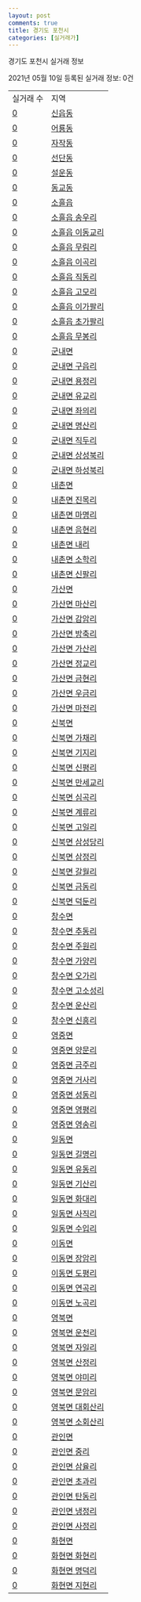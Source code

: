 ```yaml
---
layout: post
comments: true
title: 경기도 포천시
categories: [실거래가]
---
```


경기도 포천시 실거래 정보

2021년 05월 10일 등록된 실거래 정보: 0건


<table>
  <tr>
    <td>실거래 수</td>
    <td>지역</td>
  </tr>

  
  <tr>
    <td><a href="4165010100.html">0</a></td>
    <td><a href="4165010100.html">신읍동</a></td>
  </tr>
    

  <tr>
    <td><a href="4165010200.html">0</a></td>
    <td><a href="4165010200.html">어룡동</a></td>
  </tr>
    

  <tr>
    <td><a href="4165010300.html">0</a></td>
    <td><a href="4165010300.html">자작동</a></td>
  </tr>
    

  <tr>
    <td><a href="4165010400.html">0</a></td>
    <td><a href="4165010400.html">선단동</a></td>
  </tr>
    

  <tr>
    <td><a href="4165010500.html">0</a></td>
    <td><a href="4165010500.html">설운동</a></td>
  </tr>
    

  <tr>
    <td><a href="4165010600.html">0</a></td>
    <td><a href="4165010600.html">동교동</a></td>
  </tr>
    

  <tr>
    <td><a href="4165025000.html">0</a></td>
    <td><a href="4165025000.html">소흘읍</a></td>
  </tr>
    

  <tr>
    <td><a href="4165025021.html">0</a></td>
    <td><a href="4165025021.html">소흘읍 송우리</a></td>
  </tr>
    

  <tr>
    <td><a href="4165025022.html">0</a></td>
    <td><a href="4165025022.html">소흘읍 이동교리</a></td>
  </tr>
    

  <tr>
    <td><a href="4165025023.html">0</a></td>
    <td><a href="4165025023.html">소흘읍 무림리</a></td>
  </tr>
    

  <tr>
    <td><a href="4165025024.html">0</a></td>
    <td><a href="4165025024.html">소흘읍 이곡리</a></td>
  </tr>
    

  <tr>
    <td><a href="4165025025.html">0</a></td>
    <td><a href="4165025025.html">소흘읍 직동리</a></td>
  </tr>
    

  <tr>
    <td><a href="4165025026.html">0</a></td>
    <td><a href="4165025026.html">소흘읍 고모리</a></td>
  </tr>
    

  <tr>
    <td><a href="4165025027.html">0</a></td>
    <td><a href="4165025027.html">소흘읍 이가팔리</a></td>
  </tr>
    

  <tr>
    <td><a href="4165025028.html">0</a></td>
    <td><a href="4165025028.html">소흘읍 초가팔리</a></td>
  </tr>
    

  <tr>
    <td><a href="4165025029.html">0</a></td>
    <td><a href="4165025029.html">소흘읍 무봉리</a></td>
  </tr>
    

  <tr>
    <td><a href="4165031000.html">0</a></td>
    <td><a href="4165031000.html">군내면</a></td>
  </tr>
    

  <tr>
    <td><a href="4165031021.html">0</a></td>
    <td><a href="4165031021.html">군내면 구읍리</a></td>
  </tr>
    

  <tr>
    <td><a href="4165031022.html">0</a></td>
    <td><a href="4165031022.html">군내면 용정리</a></td>
  </tr>
    

  <tr>
    <td><a href="4165031023.html">0</a></td>
    <td><a href="4165031023.html">군내면 유교리</a></td>
  </tr>
    

  <tr>
    <td><a href="4165031024.html">0</a></td>
    <td><a href="4165031024.html">군내면 좌의리</a></td>
  </tr>
    

  <tr>
    <td><a href="4165031025.html">0</a></td>
    <td><a href="4165031025.html">군내면 명산리</a></td>
  </tr>
    

  <tr>
    <td><a href="4165031026.html">0</a></td>
    <td><a href="4165031026.html">군내면 직두리</a></td>
  </tr>
    

  <tr>
    <td><a href="4165031027.html">0</a></td>
    <td><a href="4165031027.html">군내면 상성북리</a></td>
  </tr>
    

  <tr>
    <td><a href="4165031028.html">0</a></td>
    <td><a href="4165031028.html">군내면 하성북리</a></td>
  </tr>
    

  <tr>
    <td><a href="4165032000.html">0</a></td>
    <td><a href="4165032000.html">내촌면</a></td>
  </tr>
    

  <tr>
    <td><a href="4165032021.html">0</a></td>
    <td><a href="4165032021.html">내촌면 진목리</a></td>
  </tr>
    

  <tr>
    <td><a href="4165032022.html">0</a></td>
    <td><a href="4165032022.html">내촌면 마명리</a></td>
  </tr>
    

  <tr>
    <td><a href="4165032023.html">0</a></td>
    <td><a href="4165032023.html">내촌면 음현리</a></td>
  </tr>
    

  <tr>
    <td><a href="4165032024.html">0</a></td>
    <td><a href="4165032024.html">내촌면 내리</a></td>
  </tr>
    

  <tr>
    <td><a href="4165032025.html">0</a></td>
    <td><a href="4165032025.html">내촌면 소학리</a></td>
  </tr>
    

  <tr>
    <td><a href="4165032026.html">0</a></td>
    <td><a href="4165032026.html">내촌면 신팔리</a></td>
  </tr>
    

  <tr>
    <td><a href="4165033000.html">0</a></td>
    <td><a href="4165033000.html">가산면</a></td>
  </tr>
    

  <tr>
    <td><a href="4165033021.html">0</a></td>
    <td><a href="4165033021.html">가산면 마산리</a></td>
  </tr>
    

  <tr>
    <td><a href="4165033022.html">0</a></td>
    <td><a href="4165033022.html">가산면 감암리</a></td>
  </tr>
    

  <tr>
    <td><a href="4165033023.html">0</a></td>
    <td><a href="4165033023.html">가산면 방축리</a></td>
  </tr>
    

  <tr>
    <td><a href="4165033024.html">0</a></td>
    <td><a href="4165033024.html">가산면 가산리</a></td>
  </tr>
    

  <tr>
    <td><a href="4165033025.html">0</a></td>
    <td><a href="4165033025.html">가산면 정교리</a></td>
  </tr>
    

  <tr>
    <td><a href="4165033026.html">0</a></td>
    <td><a href="4165033026.html">가산면 금현리</a></td>
  </tr>
    

  <tr>
    <td><a href="4165033027.html">0</a></td>
    <td><a href="4165033027.html">가산면 우금리</a></td>
  </tr>
    

  <tr>
    <td><a href="4165033028.html">0</a></td>
    <td><a href="4165033028.html">가산면 마전리</a></td>
  </tr>
    

  <tr>
    <td><a href="4165034000.html">0</a></td>
    <td><a href="4165034000.html">신북면</a></td>
  </tr>
    

  <tr>
    <td><a href="4165034021.html">0</a></td>
    <td><a href="4165034021.html">신북면 가채리</a></td>
  </tr>
    

  <tr>
    <td><a href="4165034022.html">0</a></td>
    <td><a href="4165034022.html">신북면 기지리</a></td>
  </tr>
    

  <tr>
    <td><a href="4165034023.html">0</a></td>
    <td><a href="4165034023.html">신북면 신평리</a></td>
  </tr>
    

  <tr>
    <td><a href="4165034024.html">0</a></td>
    <td><a href="4165034024.html">신북면 만세교리</a></td>
  </tr>
    

  <tr>
    <td><a href="4165034025.html">0</a></td>
    <td><a href="4165034025.html">신북면 심곡리</a></td>
  </tr>
    

  <tr>
    <td><a href="4165034026.html">0</a></td>
    <td><a href="4165034026.html">신북면 계류리</a></td>
  </tr>
    

  <tr>
    <td><a href="4165034027.html">0</a></td>
    <td><a href="4165034027.html">신북면 고일리</a></td>
  </tr>
    

  <tr>
    <td><a href="4165034028.html">0</a></td>
    <td><a href="4165034028.html">신북면 삼성당리</a></td>
  </tr>
    

  <tr>
    <td><a href="4165034029.html">0</a></td>
    <td><a href="4165034029.html">신북면 삼정리</a></td>
  </tr>
    

  <tr>
    <td><a href="4165034030.html">0</a></td>
    <td><a href="4165034030.html">신북면 갈월리</a></td>
  </tr>
    

  <tr>
    <td><a href="4165034031.html">0</a></td>
    <td><a href="4165034031.html">신북면 금동리</a></td>
  </tr>
    

  <tr>
    <td><a href="4165034032.html">0</a></td>
    <td><a href="4165034032.html">신북면 덕둔리</a></td>
  </tr>
    

  <tr>
    <td><a href="4165035000.html">0</a></td>
    <td><a href="4165035000.html">창수면</a></td>
  </tr>
    

  <tr>
    <td><a href="4165035021.html">0</a></td>
    <td><a href="4165035021.html">창수면 추동리</a></td>
  </tr>
    

  <tr>
    <td><a href="4165035022.html">0</a></td>
    <td><a href="4165035022.html">창수면 주원리</a></td>
  </tr>
    

  <tr>
    <td><a href="4165035023.html">0</a></td>
    <td><a href="4165035023.html">창수면 가양리</a></td>
  </tr>
    

  <tr>
    <td><a href="4165035024.html">0</a></td>
    <td><a href="4165035024.html">창수면 오가리</a></td>
  </tr>
    

  <tr>
    <td><a href="4165035025.html">0</a></td>
    <td><a href="4165035025.html">창수면 고소성리</a></td>
  </tr>
    

  <tr>
    <td><a href="4165035026.html">0</a></td>
    <td><a href="4165035026.html">창수면 운산리</a></td>
  </tr>
    

  <tr>
    <td><a href="4165035027.html">0</a></td>
    <td><a href="4165035027.html">창수면 신흥리</a></td>
  </tr>
    

  <tr>
    <td><a href="4165036000.html">0</a></td>
    <td><a href="4165036000.html">영중면</a></td>
  </tr>
    

  <tr>
    <td><a href="4165036021.html">0</a></td>
    <td><a href="4165036021.html">영중면 양문리</a></td>
  </tr>
    

  <tr>
    <td><a href="4165036022.html">0</a></td>
    <td><a href="4165036022.html">영중면 금주리</a></td>
  </tr>
    

  <tr>
    <td><a href="4165036023.html">0</a></td>
    <td><a href="4165036023.html">영중면 거사리</a></td>
  </tr>
    

  <tr>
    <td><a href="4165036024.html">0</a></td>
    <td><a href="4165036024.html">영중면 성동리</a></td>
  </tr>
    

  <tr>
    <td><a href="4165036025.html">0</a></td>
    <td><a href="4165036025.html">영중면 영평리</a></td>
  </tr>
    

  <tr>
    <td><a href="4165036026.html">0</a></td>
    <td><a href="4165036026.html">영중면 영송리</a></td>
  </tr>
    

  <tr>
    <td><a href="4165037000.html">0</a></td>
    <td><a href="4165037000.html">일동면</a></td>
  </tr>
    

  <tr>
    <td><a href="4165037021.html">0</a></td>
    <td><a href="4165037021.html">일동면 길명리</a></td>
  </tr>
    

  <tr>
    <td><a href="4165037022.html">0</a></td>
    <td><a href="4165037022.html">일동면 유동리</a></td>
  </tr>
    

  <tr>
    <td><a href="4165037023.html">0</a></td>
    <td><a href="4165037023.html">일동면 기산리</a></td>
  </tr>
    

  <tr>
    <td><a href="4165037024.html">0</a></td>
    <td><a href="4165037024.html">일동면 화대리</a></td>
  </tr>
    

  <tr>
    <td><a href="4165037025.html">0</a></td>
    <td><a href="4165037025.html">일동면 사직리</a></td>
  </tr>
    

  <tr>
    <td><a href="4165037026.html">0</a></td>
    <td><a href="4165037026.html">일동면 수입리</a></td>
  </tr>
    

  <tr>
    <td><a href="4165038000.html">0</a></td>
    <td><a href="4165038000.html">이동면</a></td>
  </tr>
    

  <tr>
    <td><a href="4165038021.html">0</a></td>
    <td><a href="4165038021.html">이동면 장암리</a></td>
  </tr>
    

  <tr>
    <td><a href="4165038022.html">0</a></td>
    <td><a href="4165038022.html">이동면 도평리</a></td>
  </tr>
    

  <tr>
    <td><a href="4165038023.html">0</a></td>
    <td><a href="4165038023.html">이동면 연곡리</a></td>
  </tr>
    

  <tr>
    <td><a href="4165038024.html">0</a></td>
    <td><a href="4165038024.html">이동면 노곡리</a></td>
  </tr>
    

  <tr>
    <td><a href="4165039000.html">0</a></td>
    <td><a href="4165039000.html">영북면</a></td>
  </tr>
    

  <tr>
    <td><a href="4165039021.html">0</a></td>
    <td><a href="4165039021.html">영북면 운천리</a></td>
  </tr>
    

  <tr>
    <td><a href="4165039022.html">0</a></td>
    <td><a href="4165039022.html">영북면 자일리</a></td>
  </tr>
    

  <tr>
    <td><a href="4165039023.html">0</a></td>
    <td><a href="4165039023.html">영북면 산정리</a></td>
  </tr>
    

  <tr>
    <td><a href="4165039024.html">0</a></td>
    <td><a href="4165039024.html">영북면 야미리</a></td>
  </tr>
    

  <tr>
    <td><a href="4165039025.html">0</a></td>
    <td><a href="4165039025.html">영북면 문암리</a></td>
  </tr>
    

  <tr>
    <td><a href="4165039026.html">0</a></td>
    <td><a href="4165039026.html">영북면 대회산리</a></td>
  </tr>
    

  <tr>
    <td><a href="4165039027.html">0</a></td>
    <td><a href="4165039027.html">영북면 소회산리</a></td>
  </tr>
    

  <tr>
    <td><a href="4165040000.html">0</a></td>
    <td><a href="4165040000.html">관인면</a></td>
  </tr>
    

  <tr>
    <td><a href="4165040021.html">0</a></td>
    <td><a href="4165040021.html">관인면 중리</a></td>
  </tr>
    

  <tr>
    <td><a href="4165040022.html">0</a></td>
    <td><a href="4165040022.html">관인면 삼율리</a></td>
  </tr>
    

  <tr>
    <td><a href="4165040023.html">0</a></td>
    <td><a href="4165040023.html">관인면 초과리</a></td>
  </tr>
    

  <tr>
    <td><a href="4165040024.html">0</a></td>
    <td><a href="4165040024.html">관인면 탄동리</a></td>
  </tr>
    

  <tr>
    <td><a href="4165040025.html">0</a></td>
    <td><a href="4165040025.html">관인면 냉정리</a></td>
  </tr>
    

  <tr>
    <td><a href="4165040026.html">0</a></td>
    <td><a href="4165040026.html">관인면 사정리</a></td>
  </tr>
    

  <tr>
    <td><a href="4165041000.html">0</a></td>
    <td><a href="4165041000.html">화현면</a></td>
  </tr>
    

  <tr>
    <td><a href="4165041021.html">0</a></td>
    <td><a href="4165041021.html">화현면 화현리</a></td>
  </tr>
    

  <tr>
    <td><a href="4165041022.html">0</a></td>
    <td><a href="4165041022.html">화현면 명덕리</a></td>
  </tr>
    

  <tr>
    <td><a href="4165041023.html">0</a></td>
    <td><a href="4165041023.html">화현면 지현리</a></td>
  </tr>
    


</table>
    